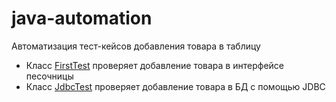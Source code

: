 # java-automation
Автоматизация тест-кейсов добавления товара в таблицу
- Класс [FirstTest](https://github.com/Salimgareev/java-automation/blob/a8daddb5a9a59397f1b698f7c707b7d1823c9e38/src/test/java/org/example/tests/FirstTest.java) проверяет добавление товара в интерфейсе песочницы
- Класс [JdbcTest](https://github.com/Salimgareev/java-automation/blob/a8daddb5a9a59397f1b698f7c707b7d1823c9e38/src/test/java/org/example/tests/JdbcTest.java) проверяет добавление товара в БД с помощью JDBC